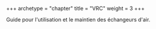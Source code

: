 +++
archetype = "chapter"
title = "VRC"
weight = 3 
+++

Guide pour l'utilisation et le maintien  des échangeurs d'air.
